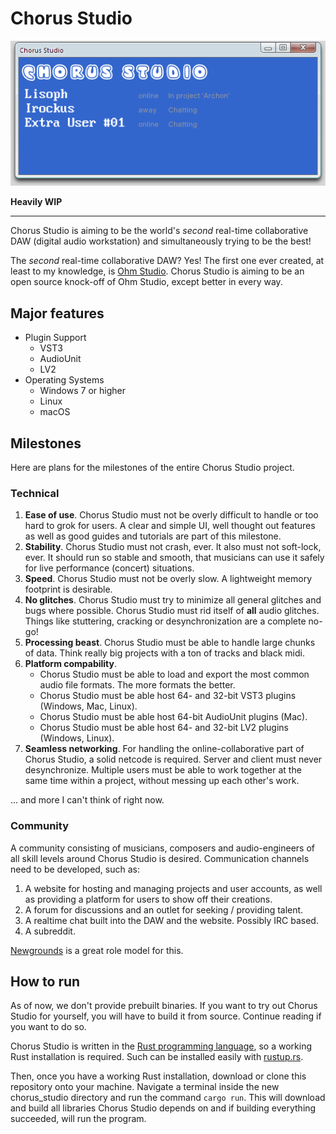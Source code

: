 # Chorus Studio

![Latest screenshot of Chorus Studio](./latest_screenshot.png)

**Heavily WIP**

---

Chorus Studio is aiming to be the world's *second* real-time collaborative DAW (digital audio workstation) and simultaneously trying to be the best!

The *second* real-time collaborative DAW? Yes! The first one ever created, at least to my knowledge, is [Ohm Studio](https://www.ohmstudio.com/). Chorus Studio is aiming to be an open source knock-off of Ohm Studio, except better in every way.

## Major features

- Plugin Support
  - VST3
  - AudioUnit
  - LV2
- Operating Systems
  - Windows 7 or higher
  - Linux
  - macOS

## Milestones

Here are plans for the milestones of the entire Chorus Studio project.

### Technical

1. **Ease of use**. Chorus Studio must not be overly difficult to handle or too hard to grok for users.
A clear and simple UI, well thought out features as well as good guides and tutorials are part of this milestone.
2. **Stability**. Chorus Studio must not crash, ever. It also must not soft-lock, ever. It should run so stable and smooth, that musicians can use it safely for live performance (concert) situations.
3. **Speed**. Chorus Studio must not be overly slow. A lightweight memory footprint is desirable.
4. **No glitches**. Chorus Studio must try to minimize all general glitches and bugs where possible.
Chorus Studio must rid itself of **all** audio glitches. Things like stuttering, cracking or desynchronization are a complete no-go!
5. **Processing beast**. Chorus Studio must be able to handle large chunks of data. Think really big projects with a ton of tracks and black midi.
6. **Platform compability**.
    - Chorus Studio must be able to load and export the most common audio file formats. The more formats the better.
    - Chorus Studio must be able host 64- and 32-bit VST3 plugins (Windows, Mac, Linux).
    - Chorus Studio must be able host 64-bit AudioUnit plugins (Mac).
    - Chorus Studio must be able host 64- and 32-bit LV2 plugins (Windows, Linux).
7. **Seamless networking**. For handling the online-collaborative part of Chorus Studio, a solid netcode is required. Server and client must never desynchronize. Multiple users must be able to work together at the same time within a project, without messing up each other's work.

... and more I can't think of right now.

### Community

A community consisting of musicians, composers and audio-engineers of all skill levels around Chorus Studio is desired. Communication channels need to be developed, such as:

1. A website for hosting and managing projects and user accounts, as well as providing a platform for users to show off their creations.
2. A forum for discussions and an outlet for seeking / providing talent.
3. A realtime chat built into the DAW and the website. Possibly IRC based.
4. A subreddit.

[Newgrounds](https://www.newgrounds.com/) is a great role model for this.

## How to run

As of now, we don't provide prebuilt binaries. If you want to try out Chorus Studio for yourself, you will have to build it from source. Continue reading if you want to do so.

Chorus Studio is written in the [Rust programming language](https://www.rust-lang.org), so a working Rust installation is required. Such can be installed easily with [rustup.rs](https://rustup.rs/).

Then, once you have a working Rust installation, download or clone this repository onto your machine. Navigate a terminal inside the new chorus_studio directory and run the command `cargo run`. This will download and build all libraries Chorus Studio depends on and if building everything succeeded, will run the program.